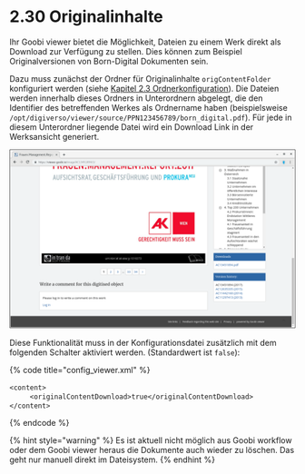 # 2.30 Originalinhalte

Ihr Goobi viewer bietet die Möglichkeit, Dateien zu einem Werk direkt als Download zur Verfügung zu stellen. Dies können zum Beispiel Originalversionen von Born-Digital Dokumenten sein.

Dazu muss zunächst der Ordner für Originalinhalte `origContentFolder` konfiguriert werden \(siehe [Kapitel 2.3 Ordnerkonfiguration](2.3.md)\). Die Dateien werden innerhalb dieses Ordners in Unterordnern abgelegt, die den Identifier des betreffenden Werkes als Ordnername haben \(beispielsweise `/opt/digiverso/viewer/source/PPN123456789/born_digital.pdf`\). Für jede in diesem Unterordner liegende Datei wird ein Download Link in der Werksansicht generiert.

![Eine Datei wird in der Seitenleiste zus&#xE4;tzlich zum Download angeboten](../.gitbook/assets/2.30.png)

Diese Funktionalität muss in der Konfigurationsdatei zusätzlich mit dem folgenden Schalter aktiviert werden. \(Standardwert ist `false`\):

{% code title="config\_viewer.xml" %}
```markup
<content>
     <originalContentDownload>true</originalContentDownload>
</content>
```
{% endcode %}

{% hint style="warning" %}
Es ist aktuell nicht möglich aus Goobi workflow oder dem Goobi viewer heraus die Dokumente auch wieder zu löschen. Das geht nur manuell direkt im Dateisystem.
{% endhint %}


